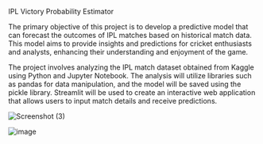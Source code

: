 
IPL Victory Probability Estimator

The primary objective of this project is to develop a predictive model that can forecast the outcomes of IPL matches based on historical match data. This model aims to provide insights and predictions for cricket enthusiasts and analysts, enhancing their understanding and enjoyment of the game.

The project involves analyzing the IPL match dataset obtained from Kaggle using Python and Jupyter Notebook. The analysis will utilize libraries such as pandas for data manipulation, and the model will be saved using the pickle library. Streamlit will be used to create an interactive web application that allows users to input match details and receive predictions.

![Screenshot (3)](https://github.com/user-attachments/assets/0b0a8b27-0c98-4fba-94d6-7ceb079661c4)

![image](https://github.com/user-attachments/assets/625e79a2-43ec-4d8a-aabb-4248425e1294)

